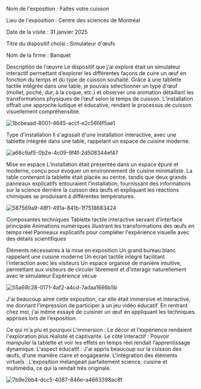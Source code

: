 Nom de l'exposition : Faites votre cuisson

Lieu de l'exposition : Centre des sciences de Montréal

Date de la visite : 31 janvier 2025

Titre du dispositif choisi : Simulateur d'œufs

Nom de la firme : Banquet

Description de l'œuvre
Le dispositif que j'ai exploré était un simulateur interactif permettant d’explorer les différentes façons de cuire un œuf en fonction du temps et du type de cuisson souhaité. Grâce à une tablette tactile intégrée dans une table, je pouvais sélectionner un type d'œuf (mollet, poché, dur, à la coque, etc.) et observer une animation détaillant les transformations physiques de l’œuf selon le temps de cuisson. L’installation offrait une approche ludique et éducative, rendant le processus de cuisson visuellement compréhensible.

![1bcbeaad-8001-4645-accf-e2c56f4f5ae1](https://github.com/user-attachments/assets/f321fe8f-093e-4bcf-b4e9-af9343abfea4)

Type d'installation
Il s'agissait d'une installation interactive, avec une tablette intégrée dans une table, rappelant un espace de cuisine moderne.

![a66c9af5-0b2e-4c09-9f4f-2d508344ef47](https://github.com/user-attachments/assets/16ffd47e-0a91-4e33-8cdd-6fb79e6075f9)

Mise en espace
L’installation était présentée dans un espace épuré et moderne, conçu pour évoquer un environnement de cuisine minimaliste. La table contenant la tablette était placée au centre, tandis que deux grands panneaux explicatifs entouraient l’installation, fournissant des informations sur la science derrière la cuisson des œufs et expliquant les réactions chimiques se produisant à différentes températures.

![587569a9-48f1-491a-841b-1f7518683424](https://github.com/user-attachments/assets/a54f839c-e507-4114-8f76-631c242ebc79)

Composantes techniques
Tablette tactile interactive servant d’interface principale
Animations numériques illustrant les transformations des œufs en temps réel
Panneaux explicatifs pour compléter l'expérience visuelle avec des détails scientifiques

Éléments nécessaires à la mise en exposition
Un grand bureau blanc rappelant une cuisine moderne
Un écran tactile intégré facilitant l'interaction avec les visiteurs
Un espace organisé de manière intuitive, permettant aux visiteurs de circuler librement et d’interagir naturellement avec le simulateur
Expérience vécue

![55a69c28-0171-4af2-a4cd-7adaa1686b5b](https://github.com/user-attachments/assets/0ddb4b88-fc56-4e24-8d00-571e73f794bf)

J'ai beaucoup aimé cette exposition, car elle était immersive et interactive, me donnant l'impression de participer à un jeu vidéo éducatif. En rentrant chez moi, j'ai même essayé de cuisiner un œuf en appliquant les techniques apprises lors de l'exposition.

Ce qui m'a plu et pourquoi
L'immersion : Le décor et l'expérience rendaient l'exploration plus réaliste et captivante.
Le côté interactif : Pouvoir manipuler la tablette et voir les effets en temps réel rendait l’apprentissage dynamique.
L'aspect éducatif : J'ai appris beaucoup sur la cuisson des œufs, d'une manière claire et engageante.
L'intégration des éléments virtuels : L'exposition mélangeait parfaitement science, cuisine et multimédia, ce qui la rendait très originale.

![7b9e2bb4-dcc5-4087-846e-a4663398ac8f](https://github.com/user-attachments/assets/75cda190-e5f4-48c7-904d-475acbf4b5af)




